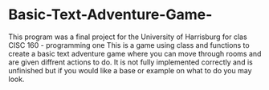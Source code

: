 # Basic-Text-Adventure-Game-
This program was a final project for the University of Harrisburg for clas CISC 160 - programming one
This is a game using class and functions to create a basic text adventure game where you can move through rooms and are given diffrent actions to do.
It is not fully implemented correctly and is unfinished but if you would like a base or example on what to do you may look.
